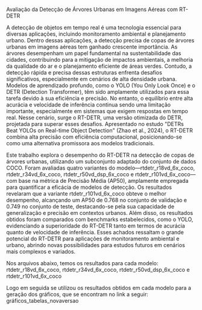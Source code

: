 Avaliação da Detecção de Árvores Urbanas em Imagens Aéreas com RT-DETR

A detecção de objetos em tempo real é uma tecnologia essencial para diversas aplicações, incluindo monitoramento ambiental e planejamento urbano. Dentro dessas aplicações, a detecção precisa de copas de árvores urbanas em imagens aéreas tem ganhado crescente importância. As árvores desempenham um papel fundamental na sustentabilidade das cidades, contribuindo para a mitigação de impactos ambientais, a melhoria da qualidade do ar e o planejamento eficiente de áreas verdes. Contudo, a detecção rápida e precisa dessas estruturas enfrenta desafios significativos, especialmente em cenários de alta densidade urbana.
Modelos de aprendizado profundo, como o YOLO (You Only Look Once) e o DETR (Detection Transformer), têm sido amplamente utilizados para essa tarefa devido à sua eficiência e precisão. No entanto, o equilíbrio entre alta acurácia e velocidade de inferência continua sendo uma limitação importante, especialmente em sistemas que exigem respostas em tempo real. Nesse cenário, surge o RT-DETR, uma versão otimizada do DETR, projetada para superar esses desafios. Apresentado no estudo "DETRs Beat YOLOs on Real-time Object Detection" (Zhao et al., 2024), o RT-DETR combina alta precisão com eficiência computacional, posicionando-se como uma alternativa promissora aos modelos tradicionais.

Este trabalho explora o desempenho do RT-DETR na detecção de copas de árvores urbanas, utilizando um subconjunto adaptado do conjunto de dados COCO. Foram avaliadas quatro variantes do modelo—rtdetr_r18vd_6x_coco, rtdetr_r34vd_6x_coco, rtdetr_r50vd_dsp_6x_coco e rtdetr_r101vd_6x_coco—com base na métrica de Precisão Média (AP50), amplamente empregada para quantificar a eficácia de modelos de detecção. Os resultados revelaram que a variante rtdetr_r101vd_6x_coco obteve o melhor desempenho, alcançando um AP50 de 0.768 no conjunto de validação e 0.749 no conjunto de teste, destacando-se pela sua capacidade de generalização e precisão em contextos urbanos.
Além disso, os resultados obtidos foram comparados com benchmarks estabelecidos, como o YOLO, evidenciando a superioridade do RT-DETR tanto em termos de acurácia quanto de velocidade de inferência. Esses achados ressaltam o grande potencial do RT-DETR para aplicações de monitoramento ambiental e urbano, abrindo novas possibilidades para estudos futuros em cenários mais complexos e variados.

Nos arquivos abaixo, temos os resultados para cada modelo:
  rtdetr_r18vd_6x_coco, 
  rtdetr_r34vd_6x_coco, 
  rtdetr_r50vd_dsp_6x_coco e 
  rtdetr_r101vd_6x_coco

Logo em seguida se utilizou os resultados obtidos em cada modelo para a geração dos gráficos, que se encontram no link a seguir:
  gráficos_tabelas_novaversao


